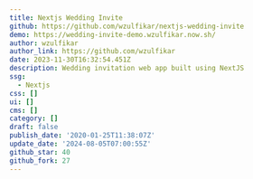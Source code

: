 ```yaml
---
title: Nextjs Wedding Invite
github: https://github.com/wzulfikar/nextjs-wedding-invite
demo: https://wedding-invite-demo.wzulfikar.now.sh/
author: wzulfikar
author_link: https://github.com/wzulfikar
date: 2023-11-30T16:32:54.451Z
description: Wedding invitation web app built using NextJS
ssg:
  - Nextjs
css: []
ui: []
cms: []
category: []
draft: false
publish_date: '2020-01-25T11:38:07Z'
update_date: '2024-08-05T07:00:55Z'
github_star: 40
github_fork: 27
---
```

